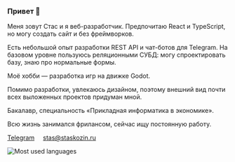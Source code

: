 ### Привет 👋

Меня зовут Стас и я веб-разработчик. Предпочитаю React и TypeScript, но могу создать сайт и без фреймворков.

Есть небольшой опыт разработки REST API и чат-ботов для Telegram. На базовом уровне пользуюсь реляционными СУБД: могу спроектировать базу, знаю про нормальные формы.

Моё хобби — разработка игр на движке Godot.

Помимо разработки, увлекаюсь дизайном, поэтому внешний вид почти всех выложенных проектов придуман мной.

Бакалавр, специальность «Прикладная информатика в экономике».

Всю жизнь занимался фрилансом, сейчас ищу постоянную работу.

[Telegram](https://t.me/staskozin)     [stas@staskozin.ru](mailto:stas@staskozin.ru)

<picture>
  <source media="(prefers-color-scheme: dark)" srcset="https://github-readme-stats.vercel.app/api/top-langs/?username=staskozin&layout=compact&theme=nord">
  <source media="(prefers-color-scheme: light)" srcset="https://github-readme-stats.vercel.app/api/top-langs/?username=staskozin&layout=compact">
  <img alt="Most used languages" src="https://github-readme-stats.vercel.app/api/top-langs/?username=staskozin&layout=compact">
</picture>
